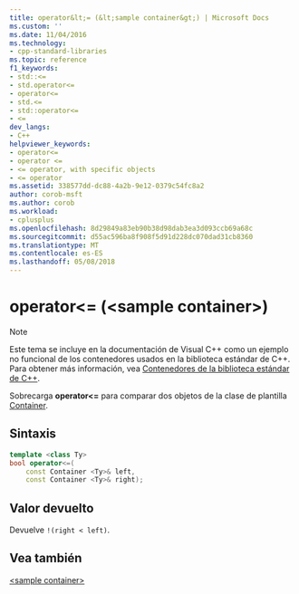 ```yaml
---
title: operator&lt;= (&lt;sample container&gt;) | Microsoft Docs
ms.custom: ''
ms.date: 11/04/2016
ms.technology:
- cpp-standard-libraries
ms.topic: reference
f1_keywords:
- std::<=
- std.operator<=
- operator<=
- std.<=
- std::operator<=
- <=
dev_langs:
- C++
helpviewer_keywords:
- operator<=
- operator <=
- <= operator, with specific objects
- <= operator
ms.assetid: 338577dd-dc88-4a2b-9e12-0379c54fc8a2
author: corob-msft
ms.author: corob
ms.workload:
- cplusplus
ms.openlocfilehash: 8d29849a83eb90b38d98dab3ea3d093ccb69a68c
ms.sourcegitcommit: d55ac596ba8f908f5d91d228dc070dad31cb8360
ms.translationtype: MT
ms.contentlocale: es-ES
ms.lasthandoff: 05/08/2018
---
```

# <a name="operatorlt-ltsample-containergt"></a>operator&lt;= (&lt;sample container&gt;)

> [!NOTE]
> Este tema se incluye en la documentación de Visual C++ como un ejemplo no funcional de los contenedores usados en la biblioteca estándar de C++. Para obtener más información, vea [Contenedores de la biblioteca estándar de C++](../standard-library/stl-containers.md).

Sobrecarga **operator<=** para comparar dos objetos de la clase de plantilla [Container](../standard-library/sample-container-class.md).

## <a name="syntax"></a>Sintaxis

```cpp
template <class Ty>
bool operator<=(
    const Container <Ty>& left,
    const Container <Ty>& right);
```

## <a name="return-value"></a>Valor devuelto

Devuelve `!(right < left)`.

## <a name="see-also"></a>Vea también

[\<sample container>](../standard-library/sample-container.md)<br/>
